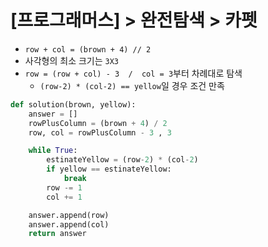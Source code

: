 # [프로그래머스] > 완전탐색 > 카펫
- ```row + col = (brown + 4) // 2```
- 사각형의 최소 크기는 ```3X3```
- ```row = (row + col) - 3  /  col = 3```부터 차례대로 탐색
    - ```(row-2) * (col-2) == yellow```일 경우 조건 만족

```python
def solution(brown, yellow):
    answer = []
    rowPlusColumn = (brown + 4) / 2
    row, col = rowPlusColumn - 3 , 3

    while True:
        estinateYellow = (row-2) * (col-2)
        if yellow == estinateYellow:
            break
        row -= 1
        col += 1

    answer.append(row)
    answer.append(col)
    return answer
```